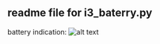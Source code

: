 ## readme file for i3_baterry.py

battery indication:
![alt text](https://github.com/jm4rcos/i3scripts/img/bat_100.png "battery indication 100%")
